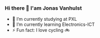 ### Hi there 👋 I'am Jonas Vanhulst

- 🔭 I’m currently studying at PXL
- 🌱 I’m currently learning Electronics-ICT
- ⚡ Fun fact: I love cycling 🚲

